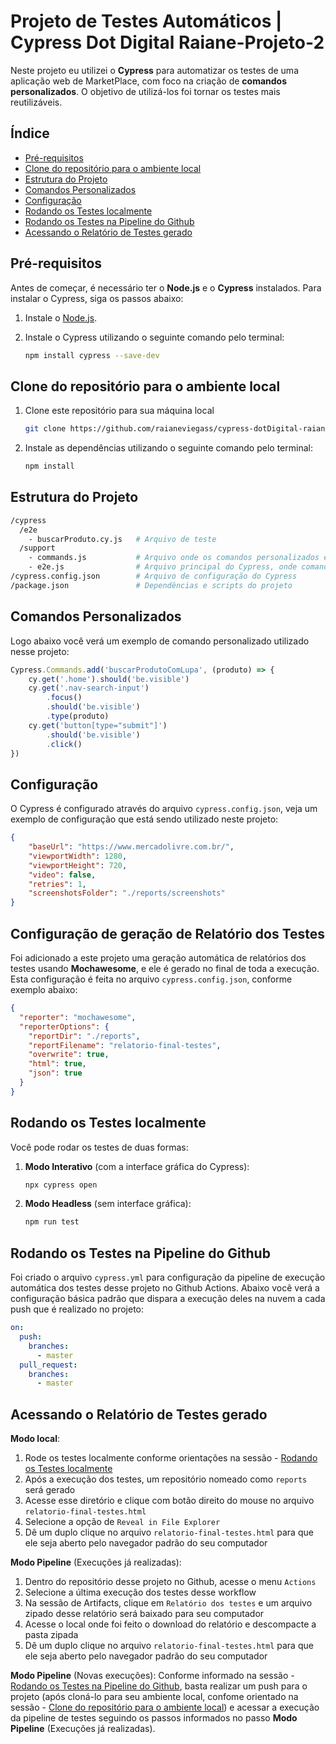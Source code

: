 
# Projeto de Testes Automáticos | Cypress Dot Digital Raiane-Projeto-2

Neste projeto eu utilizei o **Cypress** para automatizar os testes de uma aplicação web de MarketPlace, com foco na criação de **comandos personalizados**. O objetivo de utilizá-los foi tornar os testes mais reutilizáveis.

## Índice

- [Pré-requisitos](#pré-requisitos)
- [Clone do repositório para o ambiente local](#clone-do-repositorio-para-o-ambiente-local)
- [Estrutura do Projeto](#estrutura-do-projeto)
- [Comandos Personalizados](#comandos-personalizados)
- [Configuração](#configuração)
- [Rodando os Testes localmente](#rodando-os-testes-localmente)
- [Rodando os Testes na Pipeline do Github](#rodando-os-testes-na-pipeline-do-github)
- [Acessando o Relatório de Testes gerado](#acessando-o-relatório-de-testes-gerado)

## Pré-requisitos

Antes de começar, é necessário ter o **Node.js** e o **Cypress** instalados. Para instalar o Cypress, siga os passos abaixo:

1. Instale o [Node.js](https://nodejs.org/).
2. Instale o Cypress utilizando o seguinte comando pelo terminal:

   ```bash
   npm install cypress --save-dev
   ```

## Clone do repositório para o ambiente local

1. Clone este repositório para sua máquina local

   ```bash
   git clone https://github.com/raianeviegass/cypress-dotDigital-raiane-projeto-2
   ```
2. Instale as dependências utilizando o seguinte comando pelo terminal:
   ```bash
   npm install
   ```

## Estrutura do Projeto

```bash
/cypress
  /e2e
    - buscarProduto.cy.js   # Arquivo de teste
  /support
    - commands.js           # Arquivo onde os comandos personalizados estão definidos
    - e2e.js                # Arquivo principal do Cypress, onde comandos são carregados
/cypress.config.json        # Arquivo de configuração do Cypress
/package.json               # Dependências e scripts do projeto
```

## Comandos Personalizados

Logo abaixo você verá um exemplo de comando personalizado utilizado nesse projeto:

```javascript
Cypress.Commands.add('buscarProdutoComLupa', (produto) => {
    cy.get('.home').should('be.visible')
    cy.get('.nav-search-input')
        .focus()
        .should('be.visible')
        .type(produto)
    cy.get('button[type="submit"]')
        .should('be.visible')
        .click()
})
```

## Configuração

O Cypress é configurado através do arquivo `cypress.config.json`, veja um exemplo de configuração que está sendo utilizado neste projeto:

```json
{
    "baseUrl": "https://www.mercadolivre.com.br/",
    "viewportWidth": 1280,
    "viewportHeight": 720,
    "video": false,
    "retries": 1,
    "screenshotsFolder": "./reports/screenshots"
}
```

## Configuração de geração de Relatório dos Testes

Foi adicionado a este projeto uma geração automática de relatórios dos testes usando **Mochawesome**, e ele é gerado no final de toda a execução.
Esta configuração é feita no arquivo `cypress.config.json`, conforme exemplo abaixo:

```json
{
  "reporter": "mochawesome",
  "reporterOptions": {
    "reportDir": "./reports",
    "reportFilename": "relatorio-final-testes",
    "overwrite": true,
    "html": true,
    "json": true
  }
}
```

## Rodando os Testes localmente

Você pode rodar os testes de duas formas:

1. **Modo Interativo** (com a interface gráfica do Cypress):  
   ```bash
   npx cypress open
   ```
2. **Modo Headless** (sem interface gráfica):  
   ```bash
   npm run test
   ```

## Rodando os Testes na Pipeline do Github

Foi criado o arquivo `cypress.yml` para configuração da pipeline de execução automática dos testes desse projeto no Github Actions.
Abaixo você verá a configuração básica padrão que dispara a execução deles na nuvem a cada push que é realizado no projeto:

```yml
on:
  push:
    branches:
      - master
  pull_request:
    branches:
      - master
```

## Acessando o Relatório de Testes gerado


 **Modo local**:  
   1. Rode os testes localmente conforme orientações na sessão - [Rodando os Testes localmente](#rodando-os-testes-localmente)   
   2. Após a execução dos testes, um repositório nomeado como `reports` será gerado
   3. Acesse esse diretório e clique com botão direito do mouse no arquivo `relatorio-final-testes.html`
   4. Selecione a opção de `Reveal in File Explorer`
   5. Dê um duplo clique no arquivo `relatorio-final-testes.html` para que ele seja aberto pelo navegador padrão do seu computador

 **Modo Pipeline** (Execuções já realizadas):  
   1. Dentro do repositório desse projeto no Github, acesse o menu `Actions`
   2. Selecione a última execução dos testes desse workflow
   3. Na sessão de Artifacts, clique em `Relatório dos testes` e um arquivo zipado desse relatório será baixado para seu computador
   4. Acesse o local onde foi feito o download do relatório e descompacte a pasta zipada
   5. Dê um duplo clique no arquivo `relatorio-final-testes.html` para que ele seja aberto pelo navegador padrão do seu computador

 **Modo Pipeline** (Novas execuções):
    Conforme informado na sessão - [Rodando os Testes na Pipeline do Github](#rodando-os-testes-na-pipeline-do-github), basta realizar um push para o projeto (após cloná-lo para seu ambiente local, confome orientado na sessão - [Clone do repositório para o ambiente local](#clone-do-repositorio-para-o-ambiente-local)) e acessar a execução da pipeline de testes seguindo os passos informados no passo **Modo Pipeline** (Execuções já realizadas).